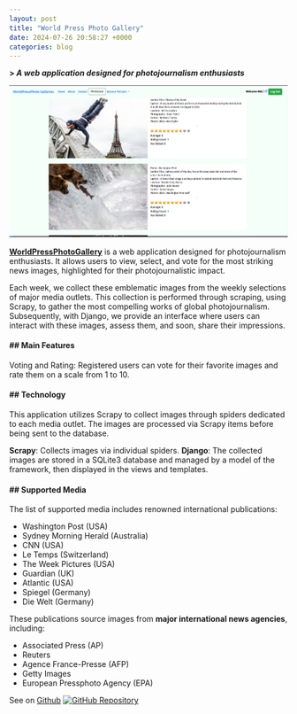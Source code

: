 ```yaml
---
layout: post
title: "World Press Photo Gallery"
date: 2024-07-26 20:58:27 +0000
categories: blog
---
```


**> *A web application designed for photojournalism enthusiasts***

[![World Press photo ](https://raw.githubusercontent.com/hericlibong/worldPressPhotoGalery/main/media/worldpressphoto.PNG)](ttps://github.com/hericlibong/worldPressPhotoGalery)

[**WorldPressPhotoGallery**](https://github.com/hericlibong/worldPressPhotoGalery) is a web application designed for photojournalism enthusiasts. It allows users to view, select, and vote for the most striking news images, highlighted for their photojournalistic impact.

Each week, we collect these emblematic images from the weekly selections of major media outlets. This collection is performed through scraping, using Scrapy, to gather the most compelling works of global photojournalism. Subsequently, with Django, we provide an interface where users can interact with these images, assess them, and soon, share their impressions.

#### ## Main Features
Voting and Rating: Registered users can vote for their favorite images and rate them on a scale from 1 to 10.

#### ## Technology
This application utilizes Scrapy to collect images through spiders dedicated to each media outlet. The images are processed via Scrapy items before being sent to the database.

**Scrapy**: Collects images via individual spiders.
**Django**: The collected images are stored in a SQLite3 database and managed by a model of the framework, then displayed in the views and templates.

#### ## Supported Media
The list of supported media includes renowned international publications:

- Washington Post (USA)
- Sydney Morning Herald (Australia)
- CNN (USA)
- Le Temps (Switzerland)
- The Week Pictures (USA)
- Guardian (UK)
- Atlantic (USA)
- Spiegel (Germany)
- Die Welt (Germany)

These publications source images from **major international news agencies**, including:

- Associated Press (AP)
- Reuters
- Agence France-Presse (AFP)
- Getty Images
- European Pressphoto Agency (EPA)

See on [Github](https://github.com/hericlibong/worldPressPhotoGalery)
<a href="https://github.com/hericlibong/worldPressPhotoGalery">
    <img src="https://github.githubassets.com/images/modules/logos_page/GitHub-Mark.png" alt="GitHub Repository" width="50" height="50"/>
</a>
